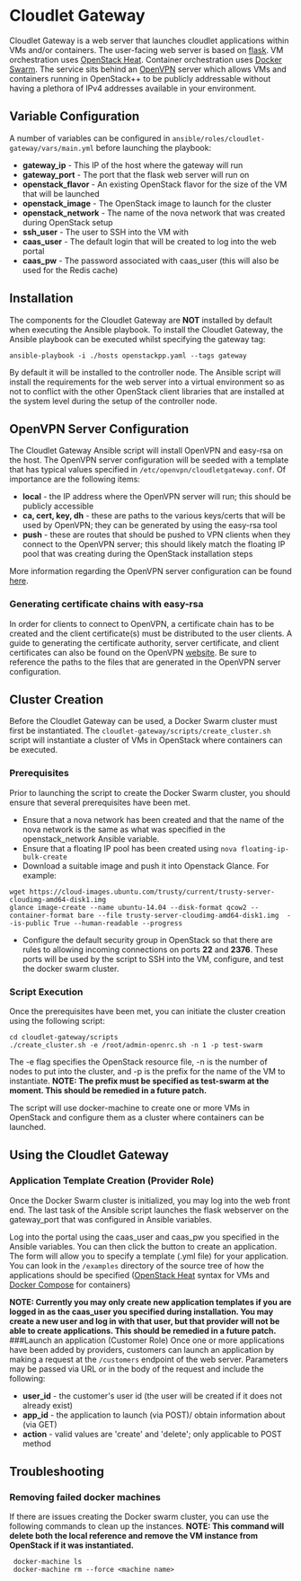 # Cloudlet Gateway
Cloudlet Gateway is a web server that launches cloudlet applications within VMs
and/or containers. The user-facing web server is based on
[flask](http://flask.pocoo.org/). VM orchestration uses [OpenStack
Heat](https://wiki.openstack.org/wiki/Heat). Container orchestration uses
[Docker Swarm](https://docs.docker.com/engine/swarm/). The service sits behind an [OpenVPN](https://openvpn.net/) server
which allows VMs and containers running in OpenStack++ to be publicly addressable without having
a plethora of IPv4 addresses available in your environment.


## Variable Configuration
A number of variables can be configured in ```ansible/roles/cloudlet-gateway/vars/main.yml``` before launching the playbook:
* **gateway_ip** - This IP of the host where the gateway will run
* **gateway_port** - The port that the flask web server will run on 
* **openstack_flavor** - An existing OpenStack flavor for the size of the VM that will be launched
* **openstack_image** - The OpenStack image to launch for the cluster
* **openstack_network** - The name of the nova network that was created during OpenStack setup
* **ssh_user** - The user to SSH into the VM with
* **caas_user** - The default login that will be created to log into the web portal
* **caas_pw** - The password associated with caas_user (this will also be used for the Redis cache)

## Installation
The components for the Cloudlet Gateway are **NOT** installed by default when executing the Ansible playbook. To install the Cloudlet Gateway, the Ansible playbook can be executed whilst specifying the gateway tag:

```ansible-playbook -i ./hosts openstackpp.yaml --tags gateway```

By default it will be installed to the controller node.
The Ansible script will install the requirements for the web server into a virtual environment so as not to conflict with the other OpenStack client libraries that are installed at the system level during the setup of the controller node.

## OpenVPN Server Configuration
The Cloudlet Gateway Ansible script will install OpenVPN and easy-rsa on the host. The OpenVPN server configuration will be seeded with a template that has typical values specified in ```/etc/openvpn/cloudletgateway.conf```. Of importance are the following items:
* **local** - the IP address where the OpenVPN server will run; this should be publicly accessible
* **ca, cert, key, dh** - these are paths to the various keys/certs that will be used by OpenVPN; they can be generated by using the easy-rsa tool
* **push** - these are routes that should be pushed to VPN clients when they connect to the OpenVPN server; this should likely match the floating IP pool that was creating during the OpenStack installation steps

More information regarding the OpenVPN server configuration can be found [here](https://openvpn.net/index.php/open-source/documentation/howto.html#config).

### Generating certificate chains with easy-rsa
In order for clients to connect to OpenVPN, a certificate chain has to be created and the client certificate(s) must be distributed to the user clients.
A guide to generating the certificate authority, server certificate, and client certificates can also be found on the OpenVPN [website](https://openvpn.net/index.php/open-source/documentation/howto.html#pki). Be sure to reference the paths to the files that are generated in the OpenVPN server configuration.

## Cluster Creation
Before the Cloudlet Gateway can be used, a Docker Swarm cluster must first be instantiated. 
The ```cloudlet-gateway/scripts/create_cluster.sh``` script will instantiate a cluster of VMs in OpenStack where containers can be executed.

### Prerequisites
Prior to launching the script to create the Docker Swarm cluster, you should ensure that several prerequisites have been met.
* Ensure that a nova network has been created and that the name of the nova network is the same as what was specified in the openstack_network Ansible variable.
* Ensure that a floating IP pool has been created using ```nova floating-ip-bulk-create```
* Download a suitable image and push it into Openstack Glance. For example:
```
wget https://cloud-images.ubuntu.com/trusty/current/trusty-server-cloudimg-amd64-disk1.img
glance image-create --name ubuntu-14.04 --disk-format qcow2 --container-format bare --file trusty-server-cloudimg-amd64-disk1.img  --is-public True --human-readable --progress
```
* Configure the default security group in OpenStack so that there are rules to allowing incoming connections on ports **22** and **2376**.  These ports will be used by the script to SSH into the VM, configure, and test the docker swarm cluster.

### Script Execution
Once the prerequisites have been met, you can initiate the cluster creation using the following script:

```
cd cloudlet-gateway/scripts
./create_cluster.sh -e /root/admin-openrc.sh -n 1 -p test-swarm
```

The -e flag specifies the OpenStack resource file, -n is the number of nodes to put into the cluster, and -p is the prefix for the name of the VM to instantiate. **NOTE: The prefix must be specified as test-swarm at the moment. This should be remedied in a future patch.**

The script will use docker-machine to create one or more VMs in OpenStack and configure them as a cluster where containers can be launched.

## Using the Cloudlet Gateway
### Application Template Creation (Provider Role)
Once the Docker Swarm cluster is initialized, you may log into the web front end. The last task of the Ansible script launches the flask webserver on the gateway_port that was configured in Ansible variables.

Log into the portal using the caas_user and caas_pw you specified in the Ansible variables.
You can then click the button to create an application. The form will allow you to specify a template (.yml file) for your application. You can look in the ```/examples``` directory of the source tree of how the applications should be specified ([OpenStack Heat](https://docs.openstack.org/heat/pike/template_guide/hot_spec.html) syntax for VMs and [Docker Compose](https://docs.docker.com/compose/compose-file/) for containers)

**NOTE: Currently you may only create new application templates if you are logged in as the caas_user you specified during installation. You may create a new user and log in with that user, but that provider will not be able to create applications. This should be remedied in a future patch.** 
###Launch an application (Customer Role)
Once one or more applications have been added by providers, customers can launch an application by making a request at the ```/customers``` endpoint of the web server. Parameters may be passed via URL or in the body of the request and include the following:
* **user_id** - the customer's user id (the user will be created if it does not already exist)
* **app_id** - the application to launch (via POST)/ obtain information about (via GET)
* **action** - valid values are 'create' and 'delete'; only applicable to POST method

## Troubleshooting
### Removing failed docker machines
If there are issues creating the Docker swarm cluster, you can use the following commands to clean up the instances. **NOTE: This command will delete both the local reference and remove the VM instance from OpenStack if it was instantiated.**
```
 docker-machine ls
 docker-machine rm --force <machine name>
```







